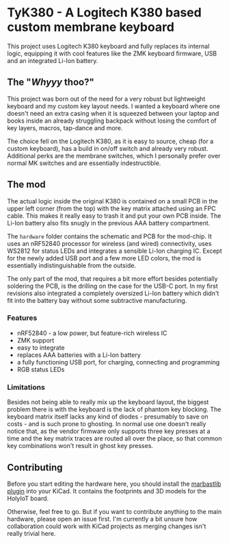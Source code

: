 # TyK380 - A Logitech K380 based custom membrane keyboard

This project uses Logitech K380 keyboard and fully replaces its internal logic,
equipping it with cool features like the ZMK keyboard firmware, USB and an integrated
Li-Ion battery.


## The "_Whyyy_ thoo?"

This project was born out of the need for a very robust but lightweight keyboard and
my custom key layout needs. I wanted a keyboard where one doesn't need an extra
casing when it is squeezed between your laptop and books inside an already struggling
backpack without losing the comfort of key layers, macros, tap-dance and more.

The choice fell on the Logitech K380, as it is easy to source, cheap (for a custom
keyboard), has a build in on/off switch and already very robust. Additional perks are
the membrane switches, which I personally prefer over normal MK switches and are
essentially indestructible.


## The mod

The actual logic inside the original K380 is contained on a small PCB in the upper
left corner (from the top) with the key matrix attached using an FPC cable. This
makes it really easy to trash it and put your own PCB inside. The Li-Ion battery also
fits snugly in the previous AAA battery compartment.

The `hardware` folder contains the schematic and PCB for the mod-chip. It uses an
nRF52840 processor for wireless (and wired) connectivity, uses WS2812 for status LEDs
and integrates a sensible Li-Ion charging IC. Except for the newly added USB port and
a few more LED colors, the mod is essentially indistinguishable from the outside.

The only part of the mod, that requires a bit more effort besides potentially
soldering the PCB, is the drilling on the case for the USB-C port. In my first
revisions also integrated a completely oversized Li-Ion battery which didn't fit into
the battery bay without some subtractive manufacturing.


### Features

- nRF52840 - a low power, but feature-rich wireless IC
- ZMK support
- easy to integrate
- replaces AAA batteries with a Li-Ion battery
- a fully functioning USB port, for charging, connecting and programming
- RGB status LEDs


### Limitations

Besides not being able to really mix up the keyboard layout, the biggest problem
there is with the keyboard is the lack of phantom key blocking. The keyboard matrix
itself lacks any kind of diodes - presumably to save on costs - and is such prone to
ghosting. In normal use one doesn't really notice that, as the vendor firmware only
supports three key presses at a time and the key matrix traces are routed all over
the place, so that common key combinations won't result in ghost key presses.


## Contributing

Before you start editing the hardware here, you should install the [marbastlib
plugin](https://github.com/ebastler/marbastlib) into your KiCad. It contains the
footprints and 3D models for the HolyIoT board.

Otherwise, feel free to go. But if you want to contribute anything to the main
hardware, please open an issue first. I'm currently a bit unsure how collaboration
could work with KiCad projects as merging changes isn't really trivial here.
